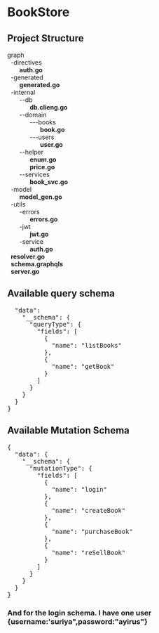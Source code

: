 # BookStore

## Project Structure
graph <br/>
&nbsp;    -directives<br/>
&nbsp; &nbsp;&nbsp; &nbsp;      **auth.go**<br/>
&nbsp;  -generated<br/>
&nbsp; &nbsp;&nbsp; &nbsp;     **generated.go**<br/>
&nbsp;   -internal<br/>
&nbsp; &nbsp;&nbsp; &nbsp;    --db<br/>
&nbsp; &nbsp;&nbsp; &nbsp;&nbsp; &nbsp;&nbsp; &nbsp;         **db.clieng.go**<br/>
&nbsp; &nbsp;&nbsp; &nbsp;      --domain<br/>
&nbsp; &nbsp;&nbsp; &nbsp;&nbsp; &nbsp;&nbsp; &nbsp;          ---books<br/>
&nbsp; &nbsp;&nbsp; &nbsp;&nbsp; &nbsp;&nbsp; &nbsp;&nbsp; &nbsp;&nbsp; &nbsp;              **book.go**<br/>
&nbsp; &nbsp;&nbsp; &nbsp;&nbsp; &nbsp;&nbsp; &nbsp;          ---users<br/>
&nbsp; &nbsp;&nbsp; &nbsp;&nbsp; &nbsp;&nbsp; &nbsp;&nbsp; &nbsp;&nbsp; &nbsp;              **user.go**<br/>
&nbsp; &nbsp;&nbsp; &nbsp;     --helper<br/>
&nbsp; &nbsp;&nbsp; &nbsp;&nbsp; &nbsp;&nbsp; &nbsp;         **enum.go**<br/>
&nbsp; &nbsp;&nbsp; &nbsp;&nbsp; &nbsp;&nbsp; &nbsp;        **price.go**<br/>
&nbsp; &nbsp;&nbsp; &nbsp;    --services<br/>
&nbsp; &nbsp;&nbsp; &nbsp;&nbsp; &nbsp;&nbsp; &nbsp;         **book_svc.go**<br/>
&nbsp;   -model<br/>
&nbsp; &nbsp;&nbsp; &nbsp;        **model_gen.go**<br/>
&nbsp;   -utils<br/>
&nbsp; &nbsp;&nbsp; &nbsp;     -errors<br/>
&nbsp; &nbsp;&nbsp; &nbsp;&nbsp; &nbsp;&nbsp; &nbsp;         **errors.go**<br/>
&nbsp; &nbsp;&nbsp; &nbsp;     -jwt<br/>
&nbsp; &nbsp;&nbsp; &nbsp;&nbsp; &nbsp;&nbsp; &nbsp;        **jwt.go**<br/>
&nbsp; &nbsp;&nbsp; &nbsp;     -service<br/>
&nbsp; &nbsp;&nbsp; &nbsp;&nbsp; &nbsp;&nbsp; &nbsp;         **auth.go**<br/>
&nbsp;  **resolver.go**<br/>
&nbsp;   **schema.graphqls**<br/>
&nbsp;   **server.go**<br/>
  
  ## Available query schema
  <pre>
  "data": 
    "__schema": {
      "queryType": {
        "fields": [
          {
            "name": "listBooks"
          },
          {
            "name": "getBook"
          }
        ]
      }
    }
  }
}
</pre>
## Available Mutation Schema
<pre>
{
  "data": {
    "__schema": {
      "mutationType": {
        "fields": [
          {
            "name": "login"
          },
          {
            "name": "createBook"
          },
          {
            "name": "purchaseBook"
          },
          {
            "name": "reSellBook"
          }
        ]
      }
    }
  }
}
</pre>

### And for the login schema. I have one user {username:'suriya",password:"ayirus"}
  
